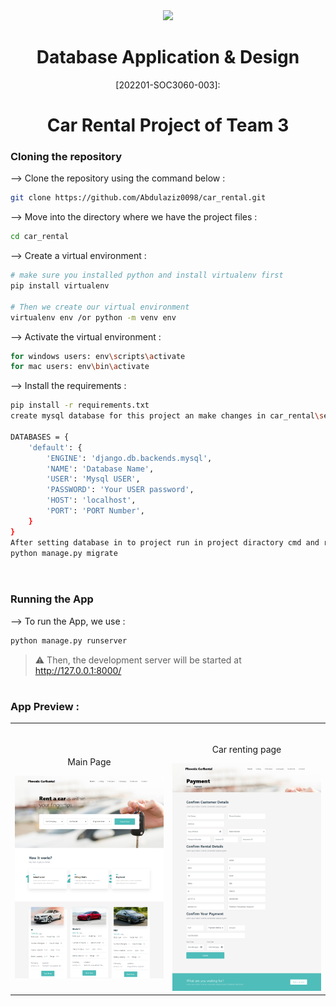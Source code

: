 <div align="center">
<img width="30%" src="https://inha.uz/wp-content/uploads/2021/01/iut-logo-roundx512.png">

# Database Application & Design
[202201-SOC3060-003]:
# Car Rental Project of Team 3
</div>

### Cloning the repository

--> Clone the repository using the command below :
```bash
git clone https://github.com/Abdulaziz0098/car_rental.git

```

--> Move into the directory where we have the project files : 
```bash
cd car_rental

```

--> Create a virtual environment :
```bash
# make sure you installed python and install virtualenv first
pip install virtualenv

# Then we create our virtual environment
virtualenv env /or python -m venv env 

```

--> Activate the virtual environment :
```bash
for windows users: env\scripts\activate
for mac users: env\bin\activate

```

--> Install the requirements :
```bash
pip install -r requirements.txt
create mysql database for this project an make changes in car_rental\settings.py as follow

DATABASES = {
    'default': {
        'ENGINE': 'django.db.backends.mysql',
        'NAME': 'Database Name',
        'USER': 'Mysql USER',
        'PASSWORD': 'Your USER password',
        'HOST': 'localhost',
        'PORT': 'PORT Number',
    }
}
After setting database in to project run in project diractory cmd and run following command
python manage.py migrate



```

#

### Running the App

--> To run the App, we use :
```bash
python manage.py runserver

```

> ⚠ Then, the development server will be started at http://127.0.0.1:8000/

#

### App Preview :

<table width="100%"> 
<tr>
<td width="50%">      
&nbsp; 
<br>
<p align="center">
  Main Page
</p>
<img src="screencapture-127-0-0-1-8000-2022-04-24-21_47_36.png">
</td> 
<td width="50%">
<br>
<p align="center">
  Car renting page
</p>
<img src="screencapture-127-0-0-1-8000-payment-1-2022-04-24-21_47_47.png">  
</td>
</table>


